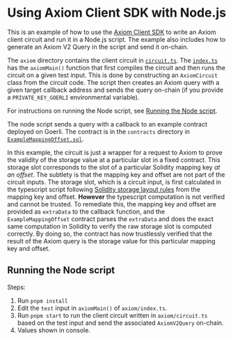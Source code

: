 # Using Axiom Client SDK with Node.js

This is an example of how to use the [Axiom Client SDK](https://www.npmjs.com/package/@axiom-crypto/client) to write an Axiom client circuit and run it in a Node.js script. The example also includes how to generate an Axiom V2 Query in the script and send it on-chain.

The `axiom` directory contains the client circuit in [`circuit.ts`](./axiom/circuit.ts). The [`index.ts`](./axiom/index.ts) has the `axiomMain()` function that first compiles the circuit and then runs the circuit on a given test input. This is done by constructing an `AxiomCircuit` class from the circuit code. The script then creates an Axiom query with a given target callback address and sends the query on-chain (if you provide a `PRIVATE_KEY_GOERLI` environmental variable).

For instructions on running the Node script, see [Running the Node script](#running-the-node-script).

The node script sends a query with a callback to an example contract deployed on Goerli. The contract is in the `contracts` directory in [`ExampleMappingOffset.sol`](./contract/ExampleMappingOffset.sol).

In this example, the circuit is just a wrapper for a request to Axiom to prove the validity of the storage value at a particular slot in a fixed contract. This storage slot corresponds to the slot of a particular Solidity mapping key _at an offset_. The subtlety is that the mapping key and offset are not part of the circuit inputs. The storage slot, which is a circuit input, is first calculated in the typescript script following [Solidity storage layout rules](https://docs.soliditylang.org/en/v0.8.23/internals/layout_in_storage.html#mappings-and-dynamic-arrays) from the mapping key and offset. **However** the typescript computation is not verified and cannot be trusted. To remediate this, the mapping key and offset are provided as `extraData` to the callback function, and the `ExampleMappingOffset` contract parses the `extraData` and does the exact same computation in Solidity to verify the raw storage slot is computed correctly. By doing so, the contract has now trustlessly verified that the result of the Axiom query is the storage value for this particular mapping key and offset.

## Running the Node script

Steps:

1. Run `pnpm install`
2. Edit the `test` input in `axiomMain()` of `axiom/index.ts`.
3. Run `pnpm start` to run the client circuit written in `axiom/circuit.ts` based on the test input and send the associated `AxiomV2Query` on-chain.
4. Values shown in console.
